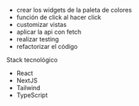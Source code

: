
- crear los widgets de la paleta de colores
- función de click al hacer click
- customizar vistas
- aplicar la api con fetch
- realizar testing
- refactorizar el código

Stack tecnológico
- React
- NextJS
- Tailwind
- TypeScript
